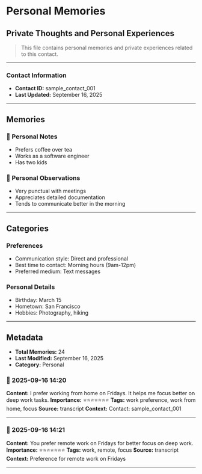 # Personal Memories

## Private Thoughts and Personal Experiences

> This file contains personal memories and private experiences related to this contact.

---

### Contact Information
- **Contact ID:** sample_contact_001
- **Last Updated:** September 16, 2025

---

## Memories

### 📝 Personal Notes
- Prefers coffee over tea
- Works as a software engineer
- Has two kids

### 💭 Personal Observations
- Very punctual with meetings
- Appreciates detailed documentation
- Tends to communicate better in the morning

---

## Categories

### Preferences
- Communication style: Direct and professional
- Best time to contact: Morning hours (9am-12pm)
- Preferred medium: Text messages

### Personal Details
- Birthday: March 15
- Hometown: San Francisco
- Hobbies: Photography, hiking

---

## Metadata
- **Total Memories:** 24
- **Last Modified:** September 16, 2025
- **Category:** Personal
### 📝 2025-09-16 14:20
**Content:** I prefer working from home on Fridays. It helps me focus better on deep work tasks.
**Importance:** ⭐⭐⭐⭐⭐⭐⭐
**Tags:** work preference, work from home, focus
**Source:** transcript
**Context:** Contact: sample_contact_001

---

### 📝 2025-09-16 14:21
**Content:** You prefer remote work on Fridays for better focus on deep work.
**Importance:** ⭐⭐⭐⭐⭐⭐⭐
**Tags:** work, remote, focus
**Source:** transcript
**Context:** Preference for remote work on Fridays

---
